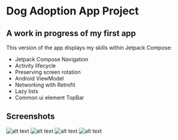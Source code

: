 # Dog Adoption App Project
## A work in progress of my first app

This version of the app displays my skills within Jetpack Compose:
- Jetpack Compose Navigation
- Activity lifecycle
- Preserving screen rotation
- Android ViewModel
- Networking with Retrofit
- Lazy lists
- Common ui element TopBar

## Screenshots
![alt text](https://github.com/filipo203/dog-adoption-app/blob/stage-2/screenshots/Screenshot_20240415_205726.png)
![alt text](https://github.com/filipo203/dog-adoption-app/blob/stage-2/screenshots/Screenshot_20240415_205750.png)
![alt text](https://github.com/filipo203/dog-adoption-app/blob/stage-2/screenshots/Screenshot_20240415_205834.png)
![alt text](https://github.com/filipo203/dog-adoption-app/blob/stage-2/screenshots/Screenshot_20240415_205851.png)
